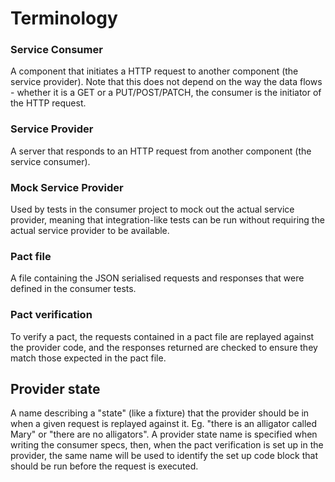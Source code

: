 # Terminology

### Service Consumer

A component that initiates a HTTP request to another component (the service provider). Note that this does not depend on the way the data flows - whether it is a GET or a PUT/POST/PATCH, the consumer is the initiator of the HTTP request.

### Service Provider

A server that responds to an HTTP request from another component (the service consumer).

### Mock Service Provider

Used by tests in the consumer project to mock out the actual service provider, meaning that integration-like tests can be run without requiring the actual service provider to be available.

### Pact file

A file containing the JSON serialised requests and responses that were defined in the consumer tests.

### Pact verification

To verify a pact, the requests contained in a pact file are replayed against the provider code, and the responses returned are checked to ensure they match those expected in the pact file.

## Provider state

A name describing a "state" (like a fixture) that the provider should be in when a given request is replayed against it. Eg. "there is an alligator called Mary" or "there are no alligators". A provider state name is specified when writing the consumer specs, then, when the pact verification is set up in the provider, the same name will be used to identify the set up code block that should be run before the request is executed.